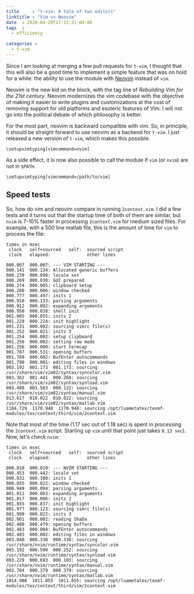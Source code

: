 ```yaml
---
title     : "t-vim: A tale of two editors"
linktitle : "Vim vs Neovim"
date  : 2020-04-29T17:12:21-04:00
tags  :
  - efficiency

categories :
  - t-vim
---
```


Since I am looking at merging a few pull requests for `t-vim`, I thought that
this will also be a good time to implement a simple feature that was on hold
for a while: the ability to use the module with [Neovim] instead of `vim`.

[Neovim]: https://neovim.io/

<!--more-->

Neovim is the new kid on the block, with the tag line of _Rebuilding Vim for
the 21st century_. Neovim modernizes the vim codebase with the objective of
making it easier to write plugins and customizations at the cost of removing
support for old platforms and esoteric features of Vim. I will not go into the
political debate of which philosophy is better. 

For the most part, neovim is backward compatible with vim. So, in principle,
it should be straight forward to use neovim as a backend for `t-vim`. I just
released a new version of `t-vim`, which makes this possible. 

<pre><code><span class="Identifier">\setupvimtyping</span><span class="Delimiter">[</span><span class="Type">vimcommand=nvim</span><span class="Delimiter">]</span></code></pre>

As a side effect, it is now also possible to call the module if `vim` (or
`nvim`) are not in `$PATH`. 

<pre><code><span class="Identifier">\setupvimtyping</span><span class="Delimiter">[</span><span class="Type">vimcommand=/path/to/vim</span><span class="Delimiter">]</span></code></pre>

## Speed tests

So, how do vim and neovim compare in running `2context.vim`. I did a few tests
and it turns out that the startup time of both of them are similar, but `nvim`
is 7-10% faster in processing `2context.vim` for medium sized files. For
example, with a 500 line matlab file, this is the amount of time for `vim` to
process the file:

```
times in msec
 clock   self+sourced   self:  sourced script
 clock   elapsed:              other lines

000.007  000.007: --- VIM STARTING ---
000.141  000.134: Allocated generic buffers
000.239  000.098: locale set
000.269  000.030: GUI prepared
000.274  000.005: clipboard setup
000.280  000.006: window checked
000.777  000.497: inits 1
000.910  000.133: parsing arguments
000.912  000.002: expanding arguments
000.950  000.038: shell init
001.005  000.055: inits 2
001.229  000.224: init highlight
001.231  000.002: sourcing vimrc file(s)
001.252  000.021: inits 3
001.254  000.002: setup clipboard
001.256  000.002: setting raw mode
001.256  000.000: start termcap
001.787  000.531: opening buffers
001.789  000.002: BufEnter autocommands
001.790  000.001: editing files in windows
003.192  001.173  001.173: sourcing /usr/share/vim/vim82/syntax/syncolor.vim
003.362  001.441  000.268: sourcing /usr/share/vim/vim82/syntax/synload.vim
003.408  001.563  000.122: sourcing /usr/share/vim/vim82/syntax/manual.vim
013.617  010.022  010.022: sourcing /usr/share/vim/vim82/syntax/matlab.vim
1184.729  1170.948  1170.948: sourcing /opt/luametatex/texmf-modules/tex/context/third/vim/2context.vim
```
Note that most of the time (1.17 sec out of 1.18 sec) is spent in processing
the `2context.vim` script. Starting up `vim` until that point just takes `0.13
sec`). Now, let's check `nvim`:

```
times in msec
 clock   self+sourced   self:  sourced script
 clock   elapsed:              other lines

000.010  000.010: --- NVIM STARTING ---
000.453  000.442: locale set
000.832  000.380: inits 1
000.855  000.022: window checked
000.949  000.094: parsing arguments
001.011  000.063: expanding arguments
001.017  000.006: inits 2
001.855  000.837: init highlight
001.977  000.123: sourcing vimrc file(s)
001.999  000.022: inits 3
002.001  000.002: reading ShaDa
002.480  000.479: opening buffers
002.483  000.004: BufEnter autocommands
002.485  000.002: editing files in windows
003.040  000.338  000.338: sourcing /usr/share/nvim/runtime/syntax/syncolor.vim
003.192  000.590  000.252: sourcing /usr/share/nvim/runtime/syntax/synload.vim
003.229  000.693  000.103: sourcing /usr/share/nvim/runtime/syntax/manual.vim
003.784  000.379  000.379: sourcing /usr/share/nvim/runtime/syntax/matlab.vim
1014.988  1011.055  1011.055: sourcing /opt/luametatex/texmf-modules/tex/context/third/vim/2context.vim
```

[^1]: A notable exception is `init highlight` where nvim is about 4 times slower than vim!
